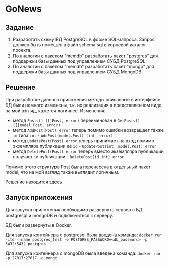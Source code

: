 # GoNews

## Задание

1. Разработать схему БД PostgreSQL в форме SQL-запроса. Запрос должен быть помещён в файл schema.sql в корневой каталог
   проекта.
2. По аналогии с пакетом "memdb" разработать пакет "postgres" для поддержки базы данных под управлением СУБД PostgreSQL.
3. По аналогии с пакетом "memdb" разработать пакет "mongo" для поддержки базы данных под управлением СУБД MongoDB.

## Решение

При разработке данного приложения методы описанные в интерфейсе БД были немного изменены, т.к. их реализация в
представленном виде, на мой взгляд, кажется логичнее. Изменения:

- метод `Posts() ([]Post, error)` переименован в `GetPosts() ([]model.Post, error)`
- метод `AddPost(Post) error` теперь помимо ошибки возвращает также `id` типа `int` - `AddPost(model.Post) (int, error)`
- метод `UpdatePost(Post) error` теперь принимает на вход помимо экземпляра публикации
  её `id` - `UpdatePost(int, model.Post) error`
- метод `DeletePost(Post) error` теперь вместо экземпляра публикации получает `id`
  публикации - `DeletePost(id int) error`

Помимо этого структура Post была перенесена в отдельный пакет model, что на мой взгляд также выглядит логичным.

[Решение находится здесь](https://github.com/MoJIoToK/learning_go/tree/master/module31_pratice)

## Запуск приложения

Для запуска приложения необходимо развернуть сервер с БД postgresql и mongoDB и подключиться к серверу. 

БД были развернуты в Docker.

Для запуска контейнера с postgresql была введена команда: 
`docker run -itd --name postgres_test -e POSTGRES_PASSWORD=<db_password> -p 5432:5432 postgres`

Для запуска контейнера с mongoDB была введена команда: 
`docker run -p 27017:27017 -d mongo`